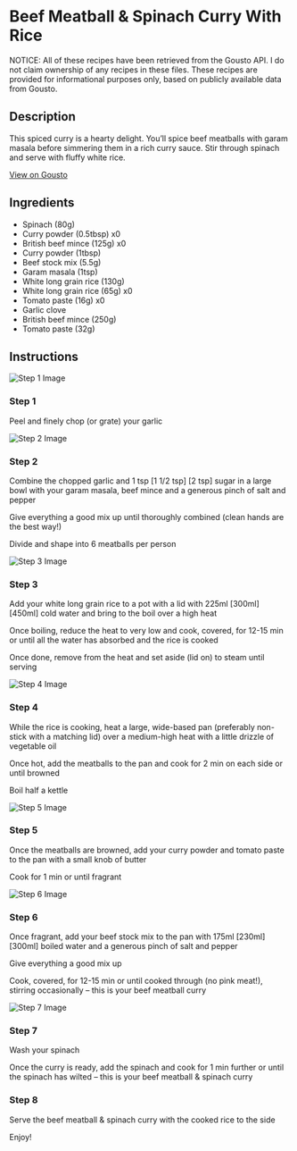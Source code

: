 # Beef Meatball & Spinach Curry With Rice

NOTICE: All of these recipes have been retrieved from the Gousto API. I do not claim ownership of any recipes in these files. These recipes are provided for informational purposes only, based on publicly available data from Gousto.

## Description

This spiced curry is a hearty delight. You’ll spice beef meatballs with garam masala before simmering them in a rich curry sauce. Stir through spinach and serve with fluffy white rice.

[View on Gousto](https://www.gousto.co.uk/recipes/cookbook/beef-meatball-spinach-curry-with-rice)

## Ingredients

- Spinach (80g)
- Curry powder (0.5tbsp) x0
- British beef mince (125g) x0
- Curry powder (1tbsp)
- Beef stock mix (5.5g)
- Garam masala (1tsp)
- White long grain rice (130g)
- White long grain rice (65g) x0
- Tomato paste (16g) x0
- Garlic clove
- British beef mince (250g)
- Tomato paste (32g)

## Instructions

![Step 1 Image](https://production-media.gousto.co.uk/cms/recipe-step-image/step-1-1694597824087-x200.jpg)

### Step 1

Peel and finely chop (or grate) your garlic

![Step 2 Image](https://production-media.gousto.co.uk/cms/recipe-step-image/step-2-1694597843793-x200.jpg)

### Step 2

Combine the chopped garlic and 1 tsp <span class="text-purple">[1 1/2 tsp] </span><span class="text-danger">[2 tsp]</span> sugar in a large bowl with your garam masala, beef mince and a generous pinch of salt and pepper

Give everything a good mix up until thoroughly combined (clean hands are the best way!)

Divide and shape into 6 meatballs per person

![Step 3 Image](https://production-media.gousto.co.uk/cms/recipe-step-image/step-3-1694597876914-x200.jpg)

### Step 3

Add your white long grain rice to a pot with a lid with 225ml <span class="text-purple">[300ml]</span> <span class="text-danger">[450ml]</span> cold water and bring to the boil over a high heat

Once boiling, reduce the heat to very low and cook, covered, for 12-15 min or until all the water has absorbed and the rice is cooked

Once done, remove from the heat and set aside (lid on) to steam until serving

![Step 4 Image](https://production-media.gousto.co.uk/cms/recipe-step-image/step-4-1694597881289-x200.jpg)

### Step 4

While the rice is cooking, heat a large, wide-based pan (preferably non-stick with a matching lid) over a medium-high heat with a little drizzle of vegetable oil

Once hot, add the meatballs to the pan and cook for 2 min on each side or until browned

Boil half a kettle

![Step 5 Image](https://production-media.gousto.co.uk/cms/recipe-step-image/step-5-1694597899131-x200.jpg)

### Step 5

Once the meatballs are browned, add your curry powder and tomato paste to the pan with a small knob of butter

Cook for 1 min or until fragrant

![Step 6 Image](https://production-media.gousto.co.uk/cms/recipe-step-image/step-6-1694597903656-x200.jpg)

### Step 6

Once fragrant, add your beef stock mix to the pan with 175ml <span class="text-purple">[230ml] </span><span class="text-danger">[300ml] </span>boiled water and a generous pinch of salt and pepper

Give everything a good mix up

Cook, covered, for 12-15 min or until cooked through (no pink meat!), stirring occasionally – this is your beef meatball curry

![Step 7 Image](https://production-media.gousto.co.uk/cms/recipe-step-image/step-7-1694597907465-x200.jpg)

### Step 7

Wash your spinach

Once the curry is ready, add the spinach and cook for 1 min further or until the spinach has wilted – this is your beef meatball & spinach curry

### Step 8

Serve the beef meatball & spinach curry with the cooked rice to the side

Enjoy!

